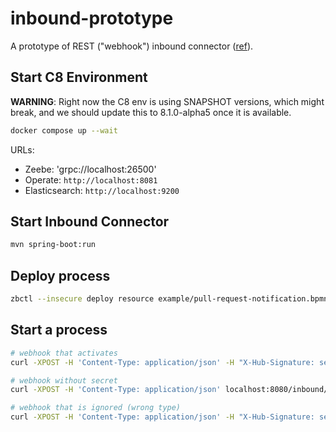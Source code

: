 # inbound-prototype

A prototype of REST ("webhook") inbound connector ([ref](https://github.com/camunda/product-hub/issues/174)).


## Start C8 Environment

**WARNING**: Right now the C8 env is using SNAPSHOT versions, which might break, and we should update this to 8.1.0-alpha5 once it is available.

```bash
docker compose up --wait
```

URLs:

- Zeebe: 'grpc://localhost:26500'
- Operate: `http://localhost:8081`
- Elasticsearch: `http://localhost:9200`

## Start Inbound Connector

```bash
mvn spring-boot:run
```

## Deploy process

```bash
zbctl --insecure deploy resource example/pull-request-notification.bpmn
```

## Start a process


```bash
# webhook that activates
curl -XPOST -H 'Content-Type: application/json' -H "X-Hub-Signature: secrets.GITHUB_INBOUND_SECRET" localhost:8080/inbound/GITHUB_INBOUND  --data @example/webhook-payload-activates.json

# webhook without secret
curl -XPOST -H 'Content-Type: application/json' localhost:8080/inbound/GITHUB_INBOUND  --data @example/webhook-payload-activates.json

# webhook that is ignored (wrong type)
curl -XPOST -H 'Content-Type: application/json' -H "X-Hub-Signature: secrets.GITHUB_INBOUND_SECRET" localhost:8080/inbound/GITHUB_INBOUND  --data @example/webhook-payload-ignored.json
```
